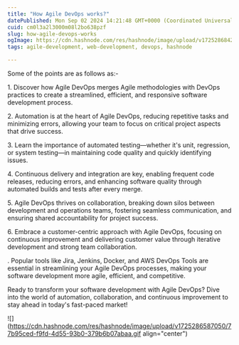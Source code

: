 ```yaml
---
title: "How Agile DevOps works?"
datePublished: Mon Sep 02 2024 14:21:48 GMT+0000 (Coordinated Universal Time)
cuid: cm0l3a2l3000m08l2bo638pzf
slug: how-agile-devops-works
ogImage: https://cdn.hashnode.com/res/hashnode/image/upload/v1725286842966/0fb504ea-4bcc-446d-bb29-429604cda0b2.png
tags: agile-development, web-development, devops, hashnode

---
```


Some of the points are as follows as:-  
  
1\. Discover how Agile DevOps merges Agile methodologies with DevOps practices to create a streamlined, efficient, and responsive software development process.  
  
2\. Automation is at the heart of Agile DevOps, reducing repetitive tasks and minimizing errors, allowing your team to focus on critical project aspects that drive success.  
  
3\. Learn the importance of automated testing—whether it's unit, regression, or system testing—in maintaining code quality and quickly identifying issues.  
  
4\. Continuous delivery and integration are key, enabling frequent code releases, reducing errors, and enhancing software quality through automated builds and tests after every merge.  
  
5\. Agile DevOps thrives on collaboration, breaking down silos between development and operations teams, fostering seamless communication, and ensuring shared accountability for project success.  
  
6\. Embrace a customer-centric approach with Agile DevOps, focusing on continuous improvement and delivering customer value through iterative development and strong team collaboration.  
  
. Popular tools like Jira, Jenkins, Docker, and AWS DevOps Tools are essential in streamlining your Agile DevOps processes, making your software development more agile, efficient, and competitive.  
  
Ready to transform your software development with Agile DevOps? Dive into the world of automation, collaboration, and continuous improvement to stay ahead in today's fast-paced market!  

![](https://cdn.hashnode.com/res/hashnode/image/upload/v1725286587050/77b95ced-f9fd-4d55-93b0-379b6b07abaa.gif align="center")